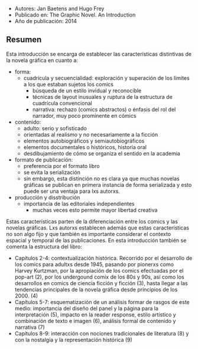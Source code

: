 - Autores: Jan Baetens and Hugo Frey
- Publicado en: The Graphic Novel. An Introduction
- Año de publicación: 2014

## Resumen
Esta introducción se encarga de establecer las características distintivas de la novela gráfica en cuanto a:
- forma:
	- cuadrícula y secuencialidad: exploración y superación de los límites a los que estaban sujetos los comics 
		-  búsqueda de un estilo invidual y reconocible
		-  técnicas de layout inusuales y ruptura de la estructura de cuadrícula convencional
		-  narrativa: rechazo (comics abstractos) o énfasis del rol del narrador, muy poco prominente en cómics
- contenido:
	- adulto: serio y sofisticado
	- orientadas al realismo y no necesariamente a la ficción
	- elementos autobiográficos y semiautobiográficos
	- elementos documentales o históricos, historia oral
	- desdibujamiento de cómo se organiza el sentido en la academia
- formato de publicación:
	- preferencia por el formato libro
	- se evita la serialización
	- sin embargo, esta distinción no es clara ya que muchas novelas gráficas se publican en primera instancia de forma serializada y esto puede ser una ventaja para lxs autorxs.
- producción y disstribución
	- importancia de las editoriales independientes
		- muchas veces esto permite mayor libertad creativa

Estas características parten de la diferenciación entre los comics y las novelas gráficas.
Lxs autorxs establecen además que estas características no son algo fijo y que también es importante considerar el contexto espacial y temporal de las publicaciones.
En esta introducción también se comenta la estructura del libro:
- Capítulos 2-4: contextualización histórica. Recorrido por el desarrollo de los comics para adultxs desde 1945, pasando por pionerxs como Harvey Kurtzman, por la apropiación de los comics efectuadas por el pop-art (2), por los undergound comix de los 80s y 90s, así como los desarrollos en comics de ciencia ficción y ficción (3), hasta llegar a las tendencias principales de la novela gráfica desde principios de los 2000. (4)
- Capítulos 5-7: esquematización de un análisis formar de rasgos de este medio: importancia del diseño del panel y la página para la interpretación (5), impacto en la reader response, estilo artístico y combinación de texto e imagen (6), análisis formal de contenido y narrativa (7)
- Capítulos 8-9: interacción con nociones tradicionales de literatura (8) y con la nostalgia y la representación histórica (9)